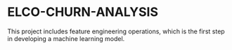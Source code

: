 # ELCO-CHURN-ANALYSIS
This project includes feature engineering operations, which is the first step in developing a machine learning model.
